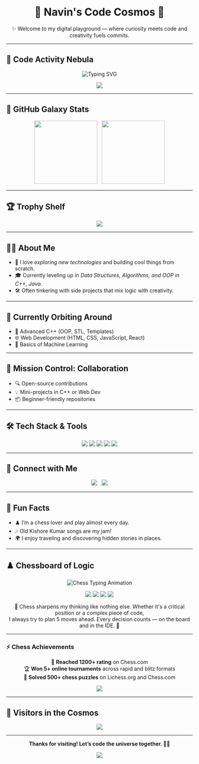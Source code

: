 <h1 align="center">🌌 Navin's Code Cosmos 🚀</h1>

<p align="center">✨ Welcome to my digital playground — where curiosity meets code and creativity fuels commits.</p>

---

## 🔭 Code Activity Nebula

<p align="center">
  <img src="https://readme-typing-svg.demolab.com?font=Fira+Code&size=22&duration=3000&pause=1000&color=00F0FF&center=true&vCenter=true&width=500&lines=Exploring+the+cosmos+of+code...;Fueling+innovation+one+commit+at+a+time!" alt="Typing SVG" />
</p>

<p align="center">
  <img src="https://github-readme-activity-graph.vercel.app/graph?username=navin-oss&theme=react-dark&hide_border=true&radius=16&area=true" />
</p>

---

## 🌌 GitHub Galaxy Stats

<p align="center">
  <img src="https://github-readme-stats.vercel.app/api?username=navin-oss&show_icons=true&theme=radical&hide_border=true&title_color=ff6ec7&icon_color=ffb86c" height="170" />
  &nbsp;
  <img src="https://github-readme-stats.vercel.app/api/top-langs/?username=navin-oss&layout=compact&theme=radical&hide_border=true&title_color=ff6ec7" height="170" />
</p>

---

## 🏆 Trophy Shelf

<p align="center">
  <img src="https://github-profile-trophy.vercel.app/?username=navin-oss&theme=onedark&margin-w=10&no-frame=true&column=6" />
</p>

---

## 👨‍🚀 About Me
- 🚀 I love *exploring new technologies* and building cool things from scratch.
- 🎓 Currently leveling up in *Data Structures, Algorithms, and OOP in C++, Java*.
- 🛠️ Often tinkering with side projects that mix logic with creativity.

---

## 🌱 Currently Orbiting Around
- 📘 Advanced C++ (OOP, STL, Templates)
- 🌐 Web Development (HTML, CSS, JavaScript, React)
- 🤖 Basics of Machine Learning

---

## 🤝 Mission Control: Collaboration

- 🔍 Open-source contributions
- 💡 Mini-projects in C++ or Web Dev
- 📦 Beginner-friendly repositories

---

## 🛠️ Tech Stack & Tools

<p align="center">
  <img src="https://img.shields.io/badge/C-00599C?style=for-the-badge&logo=c&logoColor=white" />
  <img src="https://img.shields.io/badge/C++-00599C?style=for-the-badge&logo=c%2B%2B&logoColor=white" />
  <img src="https://img.shields.io/badge/Java-ED8B00?style=for-the-badge&logo=java&logoColor=white" />
  <img src="https://img.shields.io/badge/DSA-282C34?style=for-the-badge&logo=codewars&logoColor=red" />
  <img src="https://img.shields.io/badge/OOP-Principles-00599C?style=for-the-badge&logo=abstract&logoColor=white" />
</p>

---

## 💌 Connect with Me

<p align="center">
  <a href="mailto:navinkaravade@gmail.com"><img src="https://img.shields.io/badge/Gmail-red?style=for-the-badge&logo=gmail&logoColor=white" /></a>
  &nbsp;
  <a href="https://www.linkedin.com/in/navin-karavade-2baa912b6"><img src="https://img.shields.io/badge/LinkedIn-blue?style=for-the-badge&logo=linkedin" /></a>
</p>

---

## 🎯 Fun Facts

- ♟️ I’m a chess lover and play almost every day.
- 🎶 Old Kishore Kumar songs are my jam!
- 🌍 I enjoy traveling and discovering hidden stories in places.

---

## ♟️ Chessboard of Logic

<p align="center">
  <img src="https://readme-typing-svg.demolab.com?font=Fira+Code&size=22&duration=3000&pause=1000&color=00FFAA&center=true&vCenter=true&width=500&lines=Chess+isn't+just+a+game+...;It's+strategy,+discipline,+and+pure+focus!" alt="Chess Typing Animation" />
</p>

<p align="center">
  <img src="https://img.shields.io/badge/Loves-Chess-000000?style=for-the-badge&logo=chess-dot-com&logoColor=white" />
  <img src="https://img.shields.io/badge/Strategic+Mindset-964B00?style=for-the-badge&logo=brains&logoColor=white" />
  <img src="https://img.shields.io/badge/Favorite+Opening-Sicilian+Defense-303030?style=for-the-badge&logoColor=white" />
  <img src="https://img.shields.io/badge/Favorite+Opening-Queen's+Gambit-303030?style=for-the-badge&logoColor=white" />
</p>

<p align="center">
  🧠 Chess sharpens my thinking like nothing else. Whether it's a critical position or a complex piece of code,<br>
  I always try to plan 5 moves ahead. Every decision counts — on the board and in the IDE. 👑
</p>

---

### ⚡ Chess Achievements

<p align="center">
  🥇 <strong>Reached 1200+ rating</strong> on Chess.com<br>
  🏆 <strong>Won 5+ online tournaments</strong> across rapid and blitz formats<br>
  🌟 <strong>Solved 500+ chess puzzles</strong> on Lichess.org and Chess.com
</p>

<p align="center">
  <img src="https://capsule-render.vercel.app/api?type=wave&color=0e75b6&height=80&section=footer"/>
</p>

---

## 🌠 Visitors in the Cosmos

<p align="center">
  <img src="https://komarev.com/ghpvc/?username=navin-oss&style=for-the-badge&color=0e75b6&label=👀+Profile+Views" />
</p>

---

<p align="center">
  <b>Thanks for visiting! Let’s code the universe together. 🚀🌌</b>
</p>

<p align="center">
  <img src="https://capsule-render.vercel.app/api?type=waving&color=6f42c1&height=120&section=footer"/>
</p>
